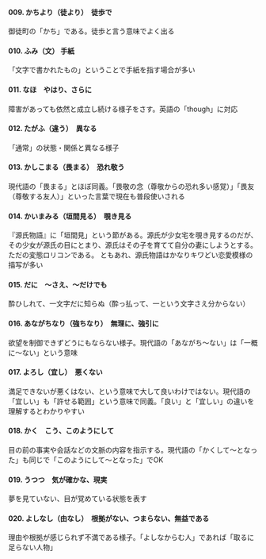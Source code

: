 #### 009. かちより（徒より）　徒歩で
御徒町の「かち」である。徒歩と言う意味でよく出る

#### 010. ふみ（文） 手紙
「文字で書かれたもの」ということで手紙を指す場合が多い

#### 011. なほ　やはり、さらに
障害があっても依然と成立し続ける様子をさす。英語の「though」に対応

#### 012. たがふ（違う）　異なる
「通常」の状態・関係と異なる様子

#### 013. かしこまる（畏まる）　恐れ敬う
現代語の「畏まる」とほぼ同義。「畏敬の念（尊敬からの恐れ多い感覚）」「畏友（尊敬する友人）」といった言葉で現在も普段使いされる

#### 014. かいまみる（垣間見る）　覗き見る
『源氏物語』に「垣間見」という節がある。源氏が少女宅を覗き見するのだが、その少女が源氏の目にとまり、源氏はその子を育てて自分の妻にしようとする。ただの変態ロリコンである。 ともあれ、源氏物語はかなりキワどい恋愛模様の描写が多い

#### 015. だに　〜さえ、〜だけでも
酔ひしれて、一文字だに知らぬ（酔っ払って、一という文字さえ分からない）

#### 016. あながちなり（強ちなり）　無理に、強引に
欲望を制御できずどうにもならない様子。現代語の「あながち〜ない」は「一概に〜ない」という意味

#### 017. よろし（宜し）　悪くない
満足できないが悪くはない、という意味で大して良いわけではない。現代語の「宜しい」も「許せる範囲」という意味で同義。「良い」と「宜しい」の違いを理解するとわかりやすい

#### 018. かく　こう、このようにして
目の前の事実や会話などの文脈の内容を指示する。現代語の「かくして〜となった」も同じで「このようにして〜となった」でOK

#### 019. うつつ　気が確かな、現実
夢を見ていない、目が覚めている状態を表す

#### 020. よしなし（由なし）　根拠がない、つまらない、無益である
理由や根拠が感じられず不満である様子。「よしなからむ人」であれば「取るに足らない人物」